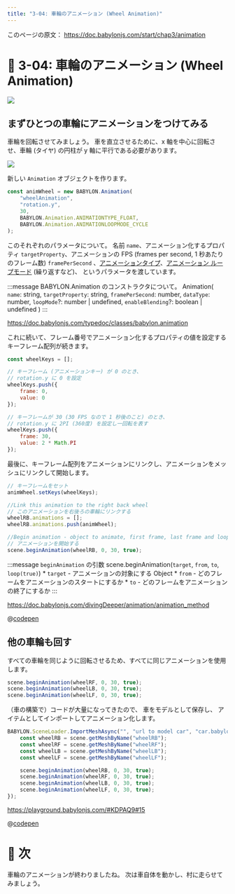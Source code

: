 ```yaml
---
title: "3-04: 車輪のアニメーション (Wheel Animation)"
---
```


このページの原文： https://doc.babylonjs.com/start/chap3/animation

# 🚙 3-04: 車輪のアニメーション (Wheel Animation)

![](https://storage.googleapis.com/zenn-user-upload/3fe8fc494a2c-20220329.gif)

## まずひとつの車輪にアニメーションをつけてみる

車輪を回転させてみましょう。
車を直立させるために、x 軸を中心に回転させ、車輪 (タイヤ) の円柱が y 軸に平行である必要があります。

![](https://storage.googleapis.com/zenn-user-upload/c1f6131993a0-20220330.gif)


新しい `Animation` オブジェクトを作ります。

```js
const animWheel = new BABYLON.Animation(
    "wheelAnimation", 
    "rotation.y", 
    30, 
    BABYLON.Animation.ANIMATIONTYPE_FLOAT, 
    BABYLON.Animation.ANIMATIONLOOPMODE_CYCLE
);
```

このそれぞれのパラメータについて。
名前 `name`、アニメーション化するプロパティ `targetProperty`、アニメーションの FPS (frames per second, 1 秒あたりのフレーム数) `framePerSecond` 、[アニメーションタイプ](https://doc.babylonjs.com/typedoc/classes/babylon.animation#animationtype_color3)、[アニメーション ループモード](https://doc.babylonjs.com/typedoc/classes/babylon.animation#animationloopmode_constant) (繰り返すなど)、 というパラメータを渡しています。

:::message
BABYLON.Animation のコンストラクタについて。
Animation(
    `name`: string, 
    `targetProperty`: string, 
    `framePerSecond`: number, 
    `dataType`: number, 
    `loopMode`?: number | undefined, 
    `enableBlending`?: boolean | undefined
)
:::

https://doc.babylonjs.com/typedoc/classes/babylon.animation

これに続いて、フレーム番号でアニメーション化するプロパティの値を設定するキーフレーム配列が続きます。

```js
const wheelKeys = []; 

// キーフレーム (アニメーションキー) が 0 のとき、
// rotation.y に 0 を設定
wheelKeys.push({
    frame: 0,
    value: 0
});

// キーフレームが 30 (30 FPS なので 1 秒後のこと) のとき、
// rotation.y に 2PI (360度) を設定し一回転を表す
wheelKeys.push({
    frame: 30,
    value: 2 * Math.PI
});
```

最後に、キーフレーム配列をアニメーションにリンクし、アニメーションをメッシュにリンクして開始します。

```js
// キーフレームをセット
animWheel.setKeys(wheelKeys);

//Link this animation to the right back wheel
// このアニメーションを右後ろの車輪にリンクする
wheelRB.animations = [];
wheelRB.animations.push(animWheel);

//Begin animation - object to animate, first frame, last frame and loop if true
// アニメーションを開始する
scene.beginAnimation(wheelRB, 0, 30, true);
```

:::message
`beginAnimation` の引数
scene.beginAnimation(`target`, `from`, `to`, `loop(true)`)
    * `target` - アニメーションの対象にする Object
    * `from` - どのフレームをアニメーションのスタートにするか
    * `to` - どのフレームをアニメーションの終了にするか
:::

https://doc.babylonjs.com/divingDeeper/animation/animation_method

@[codepen](https://codepen.io/chomado/pen/eYyERRE)

## 他の車輪も回す

すべての車輪を同じように回転させるため、すべてに同じアニメーションを使用します。

```js
scene.beginAnimation(wheelRF, 0, 30, true);
scene.beginAnimation(wheelLB, 0, 30, true);
scene.beginAnimation(wheelLF, 0, 30, true);
```

（車の構築で）コードが大量になってきたので、
車をモデルとして保存し、
アイテムとしてインポートしてアニメーション化します。

```js
BABYLON.SceneLoader.ImportMeshAsync("", "url to model car", "car.babylon").then(() =>  {
    const wheelRB = scene.getMeshByName("wheelRB");
    const wheelRF = scene.getMeshByName("wheelRF");
    const wheelLB = scene.getMeshByName("wheelLB");
    const wheelLF = scene.getMeshByName("wheelLF");

    scene.beginAnimation(wheelRB, 0, 30, true);
    scene.beginAnimation(wheelRF, 0, 30, true);
    scene.beginAnimation(wheelLB, 0, 30, true);
    scene.beginAnimation(wheelLF, 0, 30, true);
});
```

https://playground.babylonjs.com/#KDPAQ9#15

@[codepen](https://codepen.io/chomado/pen/oNpewEJ)

# 🚙 次

車輪のアニメーションが終わりましたね。
次は車自体を動かし、村に走らせてみましょう。
